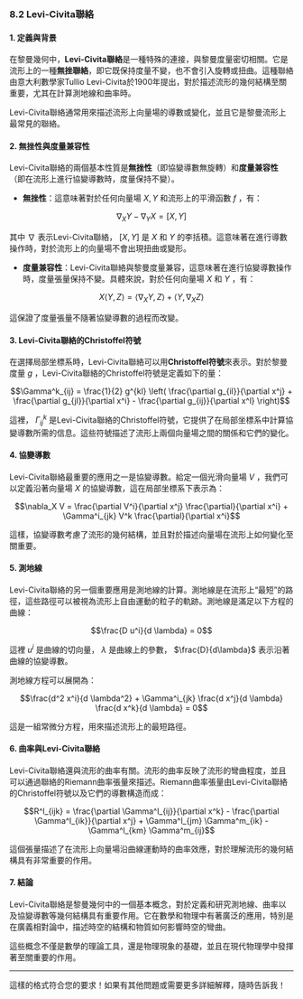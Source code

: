 ### 8.2 Levi-Civita聯絡

#### 1. 定義與背景

在黎曼幾何中，**Levi-Civita聯絡**是一種特殊的連接，與黎曼度量密切相關。它是流形上的一種**無挫聯絡**，即它既保持度量不變，也不會引入旋轉或扭曲。這種聯絡由意大利數學家Tullio Levi-Civita於1900年提出，對於描述流形的幾何結構至關重要，尤其在計算測地線和曲率時。

Levi-Civita聯絡通常用來描述流形上向量場的導數或變化，並且它是黎曼流形上最常見的聯絡。

#### 2. 無挫性與度量兼容性

Levi-Civita聯絡的兩個基本性質是**無挫性**（即協變導數無旋轉）和**度量兼容性**（即在流形上進行協變導數時，度量保持不變）。

- **無挫性**：這意味著對於任何向量場 $`X, Y`$ 和流形上的平滑函數 $`f`$ ，有：
  
```math
\nabla_X Y - \nabla_Y X = [X, Y]
```

  其中 $`\nabla`$ 表示Levi-Civita聯絡， $`[X, Y]`$ 是 $`X`$ 和 $`Y`$ 的李括積。這意味著在進行導數操作時，對於流形上的向量場不會出現扭曲或變形。

- **度量兼容性**：Levi-Civita聯絡與黎曼度量兼容，這意味著在進行協變導數操作時，度量張量保持不變。具體來說，對於任何向量場 $`X`$ 和 $`Y`$ ，有：
  
```math
X \langle Y, Z \rangle = \langle \nabla_X Y, Z \rangle + \langle Y, \nabla_X Z \rangle
```

  這保證了度量張量不隨著協變導數的過程而改變。

#### 3. Levi-Civita聯絡的Christoffel符號

在選擇局部坐標系時，Levi-Civita聯絡可以用**Christoffel符號**來表示。對於黎曼度量 $`g`$ ，Levi-Civita聯絡的Christoffel符號是定義如下的量：


```math
\Gamma^k_{ij} = \frac{1}{2} g^{kl} \left( \frac{\partial g_{il}}{\partial x^j} + \frac{\partial g_{jl}}{\partial x^i} - \frac{\partial g_{ij}}{\partial x^l} \right)
```


這裡， $`\Gamma^k_{ij}`$ 是Levi-Civita聯絡的Christoffel符號，它提供了在局部坐標系中計算協變導數所需的信息。這些符號描述了流形上兩個向量場之間的關係和它們的變化。

#### 4. 協變導數

Levi-Civita聯絡最重要的應用之一是協變導數。給定一個光滑向量場 $`V`$ ，我們可以定義沿著向量場 $`X`$ 的協變導數，這在局部坐標系下表示為：


```math
\nabla_X V = \frac{\partial V^i}{\partial x^j} \frac{\partial}{\partial x^i} + \Gamma^i_{jk} V^k \frac{\partial}{\partial x^i}
```


這樣，協變導數考慮了流形的幾何結構，並且對於描述向量場在流形上如何變化至關重要。

#### 5. 測地線

Levi-Civita聯絡的另一個重要應用是測地線的計算。測地線是在流形上“最短”的路徑，這些路徑可以被視為流形上自由運動的粒子的軌跡。測地線是滿足以下方程的曲線：


```math
\frac{D u^i}{d \lambda} = 0
```


這裡 $`u^i`$ 是曲線的切向量， $`\lambda`$ 是曲線上的參數， $`\frac{D}{d\lambda}`$ 表示沿著曲線的協變導數。

測地線方程可以展開為：


```math
\frac{d^2 x^i}{d \lambda^2} + \Gamma^i_{jk} \frac{d x^j}{d \lambda} \frac{d x^k}{d \lambda} = 0
```


這是一組常微分方程，用來描述流形上的最短路徑。

#### 6. 曲率與Levi-Civita聯絡

Levi-Civita聯絡還與流形的曲率有關。流形的曲率反映了流形的彎曲程度，並且可以通過聯絡的Riemann曲率張量來描述。Riemann曲率張量由Levi-Civita聯絡的Christoffel符號以及它們的導數構造而成：


```math
R^l_{ijk} = \frac{\partial \Gamma^l_{ij}}{\partial x^k} - \frac{\partial \Gamma^l_{ik}}{\partial x^j} + \Gamma^l_{jm} \Gamma^m_{ik} - \Gamma^l_{km} \Gamma^m_{ij}
```


這個張量描述了在流形上向量場沿曲線運動時的曲率效應，對於理解流形的幾何結構具有非常重要的作用。

#### 7. 結論

Levi-Civita聯絡是黎曼幾何中的一個基本概念，對於定義和研究測地線、曲率以及協變導數等幾何結構具有重要作用。它在數學和物理中有著廣泛的應用，特別是在廣義相對論中，描述時空的結構和物質如何影響時空的彎曲。

這些概念不僅是數學的理論工具，還是物理現象的基礎，並且在現代物理學中發揮著至關重要的作用。

---

這樣的格式符合您的要求！如果有其他問題或需要更多詳細解釋，隨時告訴我！
